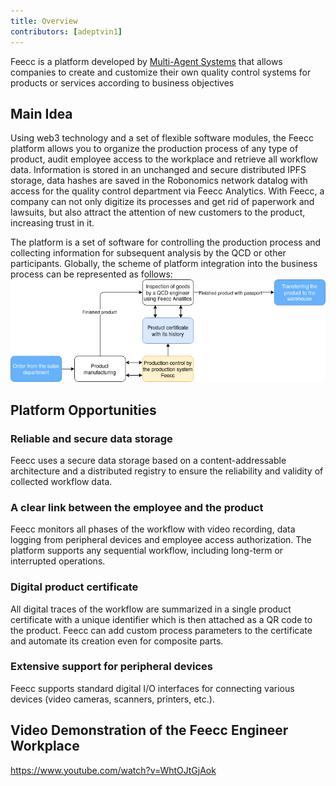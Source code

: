 ```yaml
---
title: Overview
contributors: [adeptvin1]
---
```


Feecc is a platform developed by [Multi-Agent Systems](http://multi-agent.io) that allows companies to create and
customize their own quality control systems for products or services according to business objectives

## Main Idea

Using web3 technology and a set of flexible software modules, the Feecc platform allows you to organize the production
process of any type of product, audit employee access to the workplace and retrieve all workflow data. Information is
stored in an unchanged and secure distributed IPFS storage, data hashes are saved in the Robonomics network datalog with
access for the quality control department via Feecc Analytics. With Feecc, a company can not only digitize its processes
and get rid of paperwork and lawsuits, but also attract the attention of new customers to the product, increasing trust
in it.

The platform is a set of software for controlling the production process and collecting information for subsequent
analysis by the QCD or other participants. Globally, the scheme of platform integration into the business process can be
represented as follows:
![business_schema](/docs/images/feecc-system-overview/business_schema_eng.jpg)

## Platform Opportunities

### Reliable and secure data storage

Feecc uses a secure data storage based on a content-addressable architecture and a distributed registry to ensure the
reliability and validity of collected workflow data.

### A clear link between the employee and the product

Feecc monitors all phases of the workflow with video recording, data logging from peripheral devices and employee access
authorization. The platform supports any sequential workflow, including long-term or interrupted operations.

### Digital product certificate

All digital traces of the workflow are summarized in a single product certificate with a unique identifier which is then
attached as a QR code to the product. Feecc can add custom process parameters to the certificate and automate its
creation even for composite parts.

### Extensive support for peripheral devices

Feecc supports standard digital I/O interfaces for connecting various devices (video cameras, scanners, printers, etc.).

## Video Demonstration of the Feecc Engineer Workplace

https://www.youtube.com/watch?v=WhtOJtGjAok